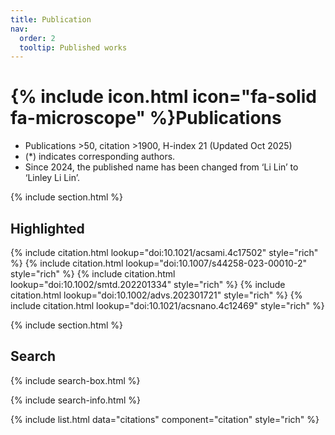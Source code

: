 ```yaml
---
title: Publication
nav:
  order: 2
  tooltip: Published works
---
```


# {% include icon.html icon="fa-solid fa-microscope" %}Publications

- Publications >50, citation >1900, H-index 21 (Updated Oct 2025)
- (*) indicates corresponding authors.
- Since 2024, the published name has been changed from ‘Li Lin’ to ‘Linley Li Lin’.
  
{% include section.html %}

## Highlighted
{% include citation.html lookup="doi:10.1021/acsami.4c17502" style="rich" %}
{% include citation.html lookup="doi:10.1007/s44258-023-00010-2" style="rich" %}
{% include citation.html lookup="doi:10.1002/smtd.202201334" style="rich" %}
{% include citation.html lookup="doi:10.1002/advs.202301721" style="rich" %}
{% include citation.html lookup="doi:10.1021/acsnano.4c12469" style="rich" %}

{% include section.html %}

## Search

{% include search-box.html %}

{% include search-info.html %}

{% include list.html data="citations" component="citation" style="rich" %}

